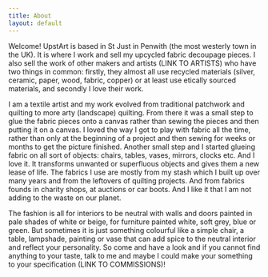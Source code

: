 ```yaml
---
title: About
layout: default
---
```


Welcome! UpstArt is based in St Just in Penwith (the most westerly town in the UK). It is where I work and sell my upcycled fabric decoupage pieces. I also sell the work of other makers and artists (LINK TO ARTISTS) who have two things in common: firstly, they almost all use recycled materials (silver, ceramic, paper, wood, fabric, copper) or at least use etically sourced materials, and secondly I love their work.  

I am a textile artist and my work evolved from traditional patchwork and quilting to more arty (landscape) quilting. From there it was a small step to glue the fabric pieces onto a canvas rather than sewing the pieces and then putting it on a canvas. I loved the way I got to play with fabric all the time, rather than only at the beginning of a project and then sewing for weeks or months to get the picture finished. Another small step and I started glueing fabric on all sort of objects: chairs, tables, vases, mirrors, clocks etc. And I love it. It transforms unwanted or superfluous objects and gives them a new lease of life. The fabrics I use are mostly from my stash which I built up over many years and from the leftovers of quilting projects. And from fabrics founds in charity shops, at auctions or car boots. And I like it that I am not adding to the waste on our planet.

The fashion is all for interiors to be neutral with walls and doors painted in pale shades of white or beige, for furniture painted white, soft grey, blue or green. But sometimes it is just something colourful like a simple chair, a table, lampshade, painting or vase that can add spice to the neutral interior and reflect your personality. So come and have a look and if you cannot find anything to your taste, talk to me and maybe I could make your something to your specification (LINK TO COMMISSIONS)!


